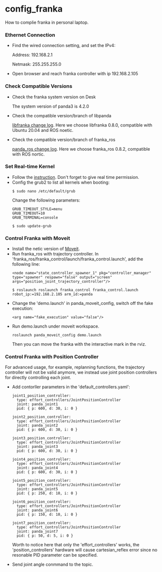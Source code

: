 # config_franka
How to complie franka in personal laptop.
### Ethernet Connection
* Find the wired connection setting, and set the IPv4:

  Address: 192.168.2.1
  
  Netmask: 255.255.255.0
 
* Open browser and reach franka controller with ip 192.168.2.105
### Check Compatible Versions 
* Check the franka system version on Desk

  The system version of panda3 is 4.2.0

* Check the compatible version/branch of libpanda

  [libfranka change log](https://frankaemika.github.io/docs/libfranka_changelog.html).
  Here we choose libfranka 0.8.0, compatible with Ubuntu 20.04 and ROS noetic.

* Check the compatible version/branch of franka_ros

  [panda_ros change log](https://frankaemika.github.io/docs/franka_ros_changelog.html).
  Here we choose franka_ros 0.8.2, compatible with ROS nortic.



### Set Real-time Kernel
* Follow the [instruction](https://frankaemika.github.io/docs/installation_linux.html). Don't forget to give real time permission. 
* Config the grub2 to list all kernels when booting:
  ```
  $ sudo nano /etc/default/grub
  ```
  Change the following parameters:
  ```
  GRUB_TIMEOUT_STYLE=menu
  GRUB_TIMEOUT=10
  GRUB_TERMINAL=console
  ```
  ```
  $ sudo update-grub
  ```

### Control Franka with Moveit
* Install the netic version of [Moveit](https://ros-planning.github.io/moveit_tutorials/).
* Run franka_ros with trajectory controller. In 'franka_ros/franka_control/launch/franka_control.launch', add the following line:
  ```
  <node name="state_controller_spawner_1" pkg="controller_manager" type="spawner" respawn="false" output="screen" args="position_joint_trajectory_controller"/>
  ```
  ```
  $ roslaunch roslaunch franka_control franka_control.launch robot_ip:=192.168.2.105 arm_id:=panda
  ```
* Change the 'demo.launch' in panda_moveit_config, switch off the fake execution:
  ```
  <arg name="fake_execution" value="false"/>
  ```
* Run demo.launch under moveit workspace.
  ```
  roslaunch panda_moveit_config demo.launch
  ```
  Then you can move the franka with the interactive mark in the rviz.
  
### Control Franka with Position Controller
For advanced usage, for example, replanning functions, the trajectory controller will not be valid anymore, we instead use joint position controllers for directly controlling each joint.
* Add contorller parameters in the 'default_controllers.yaml':
  ```
  joint1_position_controller:
    type: effort_controllers/JointPositionController
    joint: panda_joint1
    pid: { p: 600, d: 30, i: 0 }

  joint2_position_controller:
    type: effort_controllers/JointPositionController
    joint: panda_joint2
    pid: { p: 600, d: 30, i: 0 }

  joint3_position_controller:
    type: effort_controllers/JointPositionController
    joint: panda_joint3
    pid: { p: 600, d: 30, i: 0 }

  joint4_position_controller:
    type: effort_controllers/JointPositionController
    joint: panda_joint4
    pid: { p: 600, d: 30, i: 0 }

  joint5_position_controller:
    type: effort_controllers/JointPositionController
    joint: panda_joint5
    pid: { p: 250, d: 10, i: 0 }

  joint6_position_controller:
    type: effort_controllers/JointPositionController
    joint: panda_joint6
    pid: { p: 150, d: 10, i: 0 }

  joint7_position_controller:
    type: effort_controllers/JointPositionController
    joint: panda_joint7
    pid: { p: 50, d: 5, i: 0 }
  ```
  Worth to notice here that only the 'effort_controllers' works, the 'position_controllers' hardware will cause cartesian_reflex error since no resonable PID parameter can be specified.
  
* Send joint angle conmmand to the topic.
